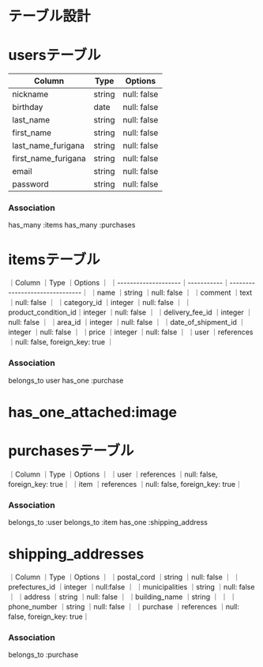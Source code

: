 # テーブル設計

# usersテーブル

| Column            | Type   | Options     |
| --------          | ------ | ----------- |
| nickname          | string | null: false |
| birthday          | date   | null: false |
| last_name         | string | null: false |
|first_name         | string | null: false |
|last_name_furigana | string | null: false |
|first_name_furigana| string | null: false |
| email             | string | null: false |
| password          | string | null: false |


### Association
has_many :items
has_many :purchases

# itemsテーブル

｜Column              ｜Type       ｜Options                        ｜
｜--------------------｜-----------｜-------------------------------｜
｜name                ｜string     ｜null: false                    ｜
｜comment             ｜text       ｜null: false                    ｜
｜category_id         ｜integer    ｜null: false                    ｜
｜product_condition_id｜integer    ｜null: false                    ｜
｜delivery_fee_id     ｜integer    ｜null: false                    ｜
｜area_id             ｜integer    ｜null: false                    ｜
｜date_of_shipment_id ｜integer    ｜null: false                    ｜
｜price               ｜integer    ｜null: false                    ｜
｜user                ｜references ｜null: false, foreign_key: true ｜
### Association

belongs_to user
has_one :purchase
# has_one_attached:image

# purchasesテーブル
｜Column       ｜Type        ｜Options                       ｜
｜user         ｜references  ｜null: false, foreign_key: true｜
｜item         ｜references   ｜null: false, foreign_key: true｜

### Association

belongs_to :user
belongs_to :item
has_one :shipping_address

# shipping_addresses

｜Column          ｜Type        ｜Options                       ｜
｜postal_cord     ｜string      ｜null: false                   ｜
｜prefectures_id  ｜integer     ｜null:false                    ｜
｜municipalities  ｜string      ｜null: false                   ｜
｜address         ｜string      ｜null: false                   ｜
｜building_name   ｜string      ｜                              ｜
｜phone_number    ｜string      ｜null: false                   ｜
｜purchase        ｜references  ｜null: false, foreign_key: true｜

### Association
belongs_to :purchase



